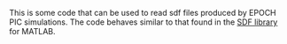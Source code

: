 This is some code that can be used to read sdf files produced by EPOCH PIC simulations. The code behaves similar to that found in the [SDF library](https://github.com/Warwick-Plasma/SDF_Matlab)  for MATLAB.

